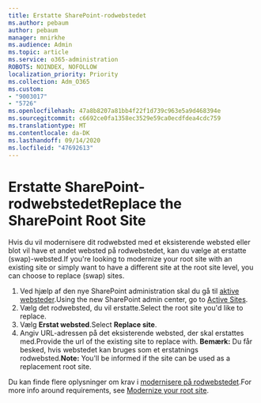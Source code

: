 ```yaml
---
title: Erstatte SharePoint-rodwebstedet
ms.author: pebaum
author: pebaum
manager: mnirkhe
ms.audience: Admin
ms.topic: article
ms.service: o365-administration
ROBOTS: NOINDEX, NOFOLLOW
localization_priority: Priority
ms.collection: Adm_O365
ms.custom:
- "9003017"
- "5726"
ms.openlocfilehash: 47a8b8207a81bb4f22f1d739c963e5a9d468394e
ms.sourcegitcommit: c6692ce0fa1358ec3529e59ca0ecdfdea4cdc759
ms.translationtype: MT
ms.contentlocale: da-DK
ms.lasthandoff: 09/14/2020
ms.locfileid: "47692613"
---
```

# <a name="replace-the-sharepoint-root-site"></a><span data-ttu-id="a77d7-102">Erstatte SharePoint-rodwebstedet</span><span class="sxs-lookup"><span data-stu-id="a77d7-102">Replace the SharePoint Root Site</span></span>
<span data-ttu-id="a77d7-103">Hvis du vil modernisere dit rodwebsted med et eksisterende websted eller blot vil have et andet websted på rodwebstedet, kan du vælge at erstatte (swap)-websted.</span><span class="sxs-lookup"><span data-stu-id="a77d7-103">If you're looking to modernize your root site with an existing site or simply want to have a different site at the root site level, you can choose to replace (swap) sites.</span></span>

1. <span data-ttu-id="a77d7-104">Ved hjælp af den nye SharePoint administration skal du gå til [aktive websteder](https://admin.microsoft.com/sharepoint?page=siteManagement&modern=true).</span><span class="sxs-lookup"><span data-stu-id="a77d7-104">Using the new SharePoint admin center, go to [Active Sites](https://admin.microsoft.com/sharepoint?page=siteManagement&modern=true).</span></span>
2. <span data-ttu-id="a77d7-105">Vælg det rodwebsted, du vil erstatte.</span><span class="sxs-lookup"><span data-stu-id="a77d7-105">Select the root site you'd like to replace.</span></span>
3. <span data-ttu-id="a77d7-106">Vælg **Erstat websted**.</span><span class="sxs-lookup"><span data-stu-id="a77d7-106">Select **Replace site**.</span></span>
4. <span data-ttu-id="a77d7-107">Angiv URL-adressen på det eksisterende websted, der skal erstattes med.</span><span class="sxs-lookup"><span data-stu-id="a77d7-107">Provide the url of the existing site to replace with.</span></span> <span data-ttu-id="a77d7-108">**Bemærk:** Du får besked, hvis webstedet kan bruges som et erstatnings rodwebsted.</span><span class="sxs-lookup"><span data-stu-id="a77d7-108">**Note:** You'll be informed if the site can be used as a replacement root site.</span></span>

<span data-ttu-id="a77d7-109">Du kan finde flere oplysninger om krav i [modernisere på rodwebstedet](https://docs.microsoft.com/sharepoint/modern-root-site).</span><span class="sxs-lookup"><span data-stu-id="a77d7-109">For more info around requirements, see [Modernize your root site](https://docs.microsoft.com/sharepoint/modern-root-site).</span></span>
